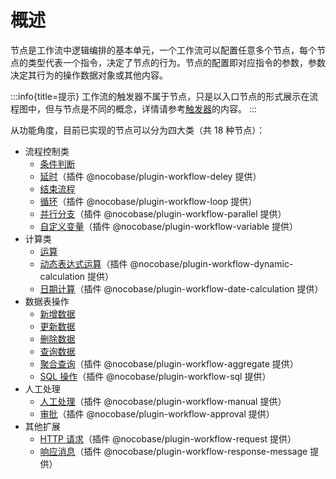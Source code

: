 # 概述

节点是工作流中逻辑编排的基本单元，一个工作流可以配置任意多个节点，每个节点的类型代表一个指令，决定了节点的行为。节点的配置即对应指令的参数，参数决定其行为的操作数据对象或其他内容。

:::info{title=提示}
工作流的触发器不属于节点，只是以入口节点的形式展示在流程图中，但与节点是不同的概念，详情请参考[触发器](../triggers/index.md)的内容。
:::

从功能角度，目前已实现的节点可以分为四大类（共 18 种节点）：

- 流程控制类
  - [条件判断](./condition.md)
  - [延时](./delay.md)（插件 @nocobase/plugin-workflow-deley 提供）
  - [结束流程](./end.md)
  - [循环](./loop.md)（插件 @nocobase/plugin-workflow-loop 提供）
  - [并行分支](./parallel.md)（插件 @nocobase/plugin-workflow-parallel 提供）
  - [自定义变量](./variable.md)（插件 @nocobase/plugin-workflow-variable 提供）
- 计算类
  - [运算](./calculation.md)
  - [动态表达式运算](./dynamic-calculation.md)（插件 @nocobase/plugin-workflow-dynamic-calculation 提供）
  - [日期计算](./date-calculation.md)（插件 @nocobase/plugin-workflow-date-calculation 提供）
- 数据表操作
  - [新增数据](./create.md)
  - [更新数据](./update.md)
  - [删除数据](./destroy.md)
  - [查询数据](./query.md)
  - [聚合查询](./aggregate.md)（插件 @nocobase/plugin-workflow-aggregate 提供）
  - [SQL 操作](./sql.md)（插件 @nocobase/plugin-workflow-sql 提供）
- 人工处理
  - [人工处理](./manual.md)（插件 @nocobase/plugin-workflow-manual 提供）
  - [审批](./approval.md)（插件 @nocobase/plugin-workflow-approval 提供）
- 其他扩展
  - [HTTP 请求](./request.md)（插件 @nocobase/plugin-workflow-request 提供）
  - [响应消息](./response-message.md)（插件 @nocobase/plugin-workflow-response-message 提供）
